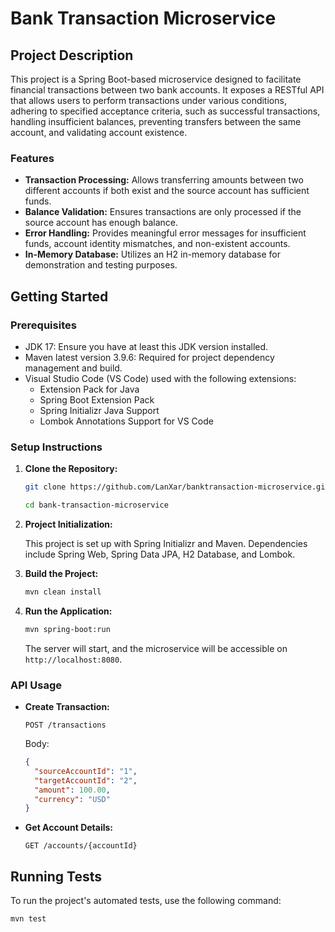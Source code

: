 # Bank Transaction Microservice

## Project Description

This project is a Spring Boot-based microservice designed to facilitate financial transactions between two bank accounts. It exposes a RESTful API that allows users to perform transactions under various conditions, adhering to specified acceptance criteria, such as successful transactions, handling insufficient balances, preventing transfers between the same account, and validating account existence.

### Features

- **Transaction Processing:** Allows transferring amounts between two different accounts if both exist and the source account has sufficient funds.
- **Balance Validation:** Ensures transactions are only processed if the source account has enough balance.
- **Error Handling:** Provides meaningful error messages for insufficient funds, account identity mismatches, and non-existent accounts.
- **In-Memory Database:** Utilizes an H2 in-memory database for demonstration and testing purposes.

## Getting Started

### Prerequisites

- JDK 17: Ensure you have at least this JDK version installed.
- Maven latest version 3.9.6: Required for project dependency management and build.
- Visual Studio Code (VS Code) used with the following extensions:
  - Extension Pack for Java
  - Spring Boot Extension Pack
  - Spring Initializr Java Support
  - Lombok Annotations Support for VS Code

### Setup Instructions

1. **Clone the Repository:**

   ```bash
   git clone https://github.com/LanXar/banktransaction-microservice.git
   ```
   ```bash
   cd bank-transaction-microservice
   ```

2. **Project Initialization:**

   This project is set up with Spring Initializr and Maven. Dependencies include Spring Web, Spring Data JPA, H2 Database, and Lombok.

3. **Build the Project:**

   ```bash
   mvn clean install
   ```

4. **Run the Application:**

   ```bash
   mvn spring-boot:run
   ```

   The server will start, and the microservice will be accessible on `http://localhost:8080`.

### API Usage

- **Create Transaction:**

  `POST /transactions`

  Body:

  ```json
  {
    "sourceAccountId": "1",
    "targetAccountId": "2",
    "amount": 100.00,
    "currency": "USD"
  }
  ```

- **Get Account Details:**

  `GET /accounts/{accountId}`

## Running Tests

To run the project's automated tests, use the following command:

  ```bash
  mvn test
  ```
